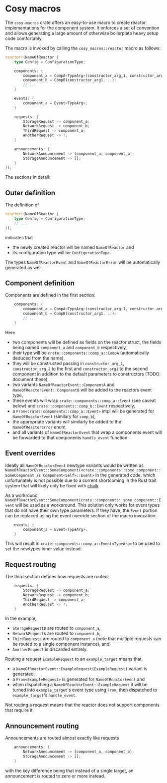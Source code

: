 # Cosy macros

The `cosy-macros` crate offers an easy-to-use macro to create reactor implementations for the component system. It enforces a set of convention and allows generating a large amount of otherwise boilerplate heavy setup code comfortably.

The macro is invoked by calling the `cosy_macros::reactor` macro as follows:

```rust
reactor!(NameOfReactor {
    type Config = ConfigurationType;

    components: {
        component_a = CompA<TypeArg>(constructor_arg_1, constructor_arg_2, ...);
        component_b = CompB(constructor_arg1, ..);
        // ...
    }

    events: {
        component_a = Event<TypeArg>;
    }

    requests: {
        StorageRequest -> component_a;
        NetworkRequest -> component_b;
        ThirdRequest -> component_a;
        AnotherRequest -> !;
    }

    announcements: {
        NetworkAnnouncement -> [component_a, component_b];
        StorageAnnouncement -> [];
    }
});
```

The sections in detail:

## Outer definition

The definition of

```rust
reactor!(NameOfReactor {
    type Config = ConfigurationType;
    // ...
});
```

indicates that

* the newly created reactor will be named `NameOfReactor` and
* its configuration type will be `ConfigurationType`.

The types `NameOfReactorEvent` and `NameOfReactorError` will be automatically generated as well.

## Component definition

Components are defined in the first section:

```rust
    components: {
        component_a = CompA<TypeArg>(constructor_arg_1, constructor_arg_2, ...);
        component_b = CompB(constructor_arg1, ..);
        // ...
    }
```

Here

* two components will be defined as fields on the reactor struct, the fields being named `component_a` and `component_b` respectively,
* their type will be `crate::components::comp_a::CompA` (automatically deduced from the name),
* they will be constructed passing in `constructor_arg_1`, `constructor_arg_2` to the first and `constructor_arg1` to the second component in addition to the default parameters to constructors (TODO: document these),
* two variants `NameOfReactorEvent::ComponentA` and `NameOfReactorEvent::ComponentB` will be added to the reactors event type,
* these events will wrap `crate::components::comp_a::Event` (see caveat below) and `crate::components::comp_b::Event` respectively,
* a `From<crate::components::comp_a::Event>` impl will be generated for `NameOfReactorEvent` (similary for `comp_b`),
* the appropriate variants will similarly be added to the `NameOfReactorError` enum,
* and all variants of `NameOfReactorEvent` that wrap a components event will be forwarded to that components `handle_event` function.

## Event overrides

Ideally all `NameOfReactorEvent` newtype variants would be written as `NameOfReactorEvent::SomeComponent(<crate::components::some_component::SomeComponent as Component<Self>::Event>` in the generated code, which unfortunately is not possible due to a current shortcoming in the Rust trait system that will likely only be fixed with [chalk](https://github.com/rust-lang/chalk).

As a workround, `NameOfReactorEvent::SomeComponent(crate::components::some_component::Event` will be used as a workaround. This solution only works for event types that do not have their own type parameters. If they have, the `Event` portion can be replaced using the event override section of the macro invocation:

```rust
    events: {
        component_a = Event<TypeArg>;
    }
```

This will result in `crate::components::comp_a::Event<TypeArg>` to be used to set the newtypes inner value instead.

## Request routing

The third section defines how requests are routed:

```rust
    requests: {
        StorageRequest -> component_a;
        NetworkRequest -> component_b;
        ThirdRequest -> component_a;
        AnotherRequest -> !;
    }
```

In the example,

* `StorageRequest`s are routed to `component_a`,
* `NetworkRequest`s are routed to `component_b`,
* `ThirdRequest`s are routed to `component_a` (note that multiple requests can be routed to a single component instance), and
* `AnotherRequest` is discarded entirely.

Routing a request `ExampleRequest` to an `example_target` means that

* a `NameOfReactorEvent::ExampleRequest(ExampleRequest)` variant is generated,
* a `From<ExampleRequest>` is generated for `NameOfReactorEvent` and
* when dispatching a `NameOfReactorEvent::ExampleRequest` it will be turned into `example_target`'s event type using `From`, then dispatched to `example_target`'s `handle_event`.

Not routing a request means that the reactor does not support components that require it.

## Announcement routing

Announcements are routed almost exactly like requests

```rust
    announcements: {
        NetworkAnnouncement -> [component_a, component_b];
        StorageAnnouncement -> [];
    }
```

with the key difference being that instead of a single target, an announcement is routed to zero or more instead.
